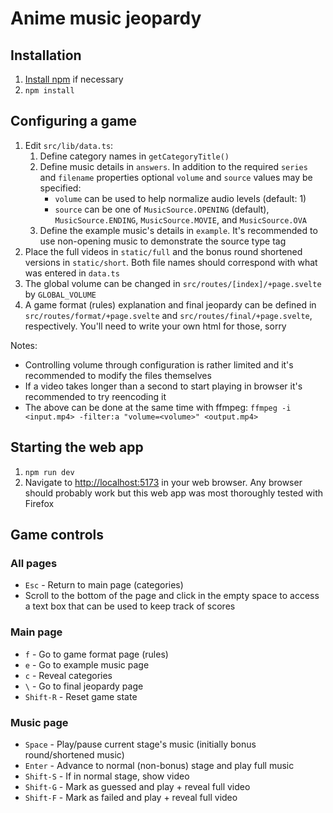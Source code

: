 # Anime music jeopardy

## Installation

1. [Install npm](https://docs.npmjs.com/downloading-and-installing-node-js-and-npm) if necessary
2. `npm install`

## Configuring a game

1. Edit `src/lib/data.ts`:
   1. Define category names in `getCategoryTitle()`
   2. Define music details in `answers`. In addition to the required `series` and `filename` properties optional `volume` and `source` values may be specified:
      - `volume` can be used to help normalize audio levels (default: 1)
      - `source` can be one of `MusicSource.OPENING` (default), `MusicSource.ENDING`, `MusicSource.MOVIE`, and `MusicSource.OVA`
   3. Define the example music's details in `example`. It's recommended to use non-opening music to demonstrate the source type tag
2. Place the full videos in `static/full` and the bonus round shortened versions in `static/short`. Both file names should correspond with what was entered in `data.ts`
3. The global volume can be changed in `src/routes/[index]/+page.svelte` by `GLOBAL_VOLUME`
4. A game format (rules) explanation and final jeopardy can be defined in `src/routes/format/+page.svelte` and `src/routes/final/+page.svelte`, respectively. You'll need to write your own html for those, sorry

Notes:

- Controlling volume through configuration is rather limited and it's recommended to modify the files themselves
- If a video takes longer than a second to start playing in browser it's recommended to try reencoding it
- The above can be done at the same time with ffmpeg: `ffmpeg -i <input.mp4> -filter:a "volume=<volume>" <output.mp4>`

## Starting the web app

1. `npm run dev`
2. Navigate to [http://localhost:5173](http://localhost:5173) in your web browser. Any browser should probably work but this web app was most thoroughly tested with Firefox

## Game controls

### All pages

- `Esc` - Return to main page (categories)
- Scroll to the bottom of the page and click in the empty space to access a text box that can be used to keep track of scores

### Main page

- `f` - Go to game format page (rules)
- `e` - Go to example music page
- `c` - Reveal categories
- `\` - Go to final jeopardy page
- `Shift-R` - Reset game state

### Music page

- `Space` - Play/pause current stage's music (initially bonus round/shortened music)
- `Enter` - Advance to normal (non-bonus) stage and play full music
- `Shift-S` - If in normal stage, show video
- `Shift-G` - Mark as guessed and play + reveal full video
- `Shift-F` - Mark as failed and play + reveal full video
